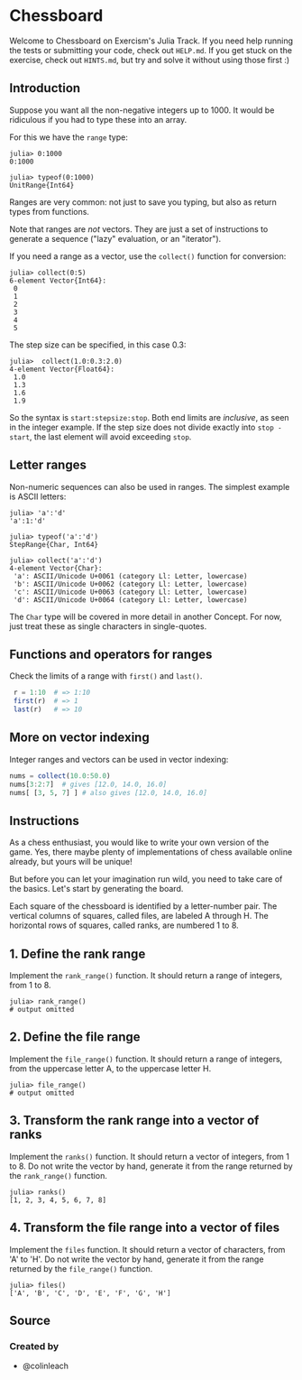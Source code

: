 # Chessboard

Welcome to Chessboard on Exercism's Julia Track.
If you need help running the tests or submitting your code, check out `HELP.md`.
If you get stuck on the exercise, check out `HINTS.md`, but try and solve it without using those first :)

## Introduction

Suppose you want all the non-negative integers up to 1000.
It would be ridiculous if you had to type these into an array.

For this we have the `range` type:

```julia-repl
julia> 0:1000
0:1000

julia> typeof(0:1000)
UnitRange{Int64}
```

Ranges are very common: not just to save you typing, but also as return types from functions.

Note that ranges are _not_ vectors.
They are just a set of instructions to generate a sequence ("lazy" evaluation, or an "iterator").

If you need a range as a vector, use the `collect()` function for conversion:

```julia-repl
julia> collect(0:5)
6-element Vector{Int64}:
 0
 1
 2
 3
 4
 5
```

The step size can be specified, in this case 0.3:

```julia-repl
julia>  collect(1.0:0.3:2.0)
4-element Vector{Float64}:
 1.0
 1.3
 1.6
 1.9
```

So the syntax is `start:stepsize:stop`.
Both end limits are _inclusive_, as seen in the integer example.
If the step size does not divide exactly into `stop - start`, the last element will avoid exceeding `stop`.

## Letter ranges

Non-numeric sequences can also be used in ranges.
The simplest example is ASCII letters:

```julia-repl
julia> 'a':'d'
'a':1:'d'

julia> typeof('a':'d')
StepRange{Char, Int64}

julia> collect('a':'d')
4-element Vector{Char}:
 'a': ASCII/Unicode U+0061 (category Ll: Letter, lowercase)
 'b': ASCII/Unicode U+0062 (category Ll: Letter, lowercase)
 'c': ASCII/Unicode U+0063 (category Ll: Letter, lowercase)
 'd': ASCII/Unicode U+0064 (category Ll: Letter, lowercase)
```

The `Char` type will be covered in more detail in another Concept.
For now, just treat these as single characters in single-quotes.

## Functions and operators for ranges

Check the limits of a range with `first()` and `last()`.

```julia
 r = 1:10  # => 1:10
 first(r)  # => 1
 last(r)   # => 10
```

## More on vector indexing

Integer ranges and vectors can be used in vector indexing:

```julia
nums = collect(10.0:50.0)
nums[3:2:7]  # gives [12.0, 14.0, 16.0]
nums[ [3, 5, 7] ] # also gives [12.0, 14.0, 16.0]
```

## Instructions

As a chess enthusiast, you would like to write your own version of the game. Yes, there maybe plenty of implementations of chess available online already, but yours will be unique!

But before you can let your imagination run wild, you need to take care of the basics. Let's start by generating the board.

Each square of the chessboard is identified by a letter-number pair. The vertical columns of squares, called files, are labeled A through H. The horizontal rows of squares, called ranks, are numbered 1 to 8.

## 1. Define the rank range

Implement the `rank_range()` function. It should return a range of integers, from 1 to 8.

```julia-repl
julia> rank_range()
# output omitted
```

## 2. Define the file range

Implement the `file_range()` function.
It should return a range of integers, from the uppercase letter A, to the uppercase letter H.

```julia-repl
julia> file_range()
# output omitted
```

## 3. Transform the rank range into a vector of ranks

Implement the `ranks()` function. It should return a vector of integers, from 1 to 8.
Do not write the vector by hand, generate it from the range returned by the `rank_range()` function.

```julia-repl
julia> ranks()
[1, 2, 3, 4, 5, 6, 7, 8]
```

## 4. Transform the file range into a vector of files

Implement the `files` function. It should return a vector of characters, from 'A' to 'H'.
Do not write the vector by hand, generate it from the range returned by the `file_range()` function.

```julia-repl
julia> files()
['A', 'B', 'C', 'D', 'E', 'F', 'G', 'H']
```

## Source

### Created by

- @colinleach
